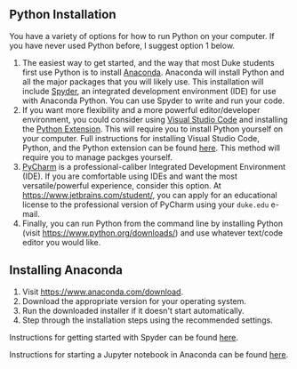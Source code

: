 ## Python Installation
You have a variety of options for how to run Python on your computer.  If you 
have never used Python before, I suggest option 1 below.

1. The easiest way to get started, and the way that most Duke students first
    use Python is to install [Anaconda](https://www.anaconda.com/download).
    Anaconda will install Python and all the major packages that you will
    likely use.  This installation will include [Spyder](https://www.spyder-ide.org/),
    an integrated development environment (IDE) for use with Anaconda Python.
    You can use Spyder to write and run your code.
2. If you want more flexibility and a more powerful editor/developer
    environment, you could consider using 
    [Visual Studio Code](https://code.visualstudio.com/) and installing the
    [Python Extension](https://marketplace.visualstudio.com/items?itemName=ms-python.python).
    This will require you to install Python yourself on your computer.  Full
    instructions for installing Visual Studio Code, Python, and the Python
    extension can be found [here](https://code.visualstudio.com/docs/python/python-tutorial#_install-visual-studio-code-and-the-python-extension).
    This method will require you to manage packges yourself.
3. [PyCharm](https://www.jetbrains.com/pycharm) is a professional-caliber
    Integrated Development Environment (IDE).  If you are comfortable using
    IDEs and want the most versatile/powerful experience, consider this
    option.  At <https://www.jetbrains.com/student/>, you can apply for an
    educational license to the professional version of PyCharm  using your 
    `duke.edu` e-mail.  
4. Finally, you can run Python from the command line by installing Python
   (visit <https://www.python.org/downloads/>) and use whatever text/code editor
    you would like.

## Installing Anaconda
1. Visit <https://www.anaconda.com/download>.
2. Download the appropriate version for your operating system.
3. Run the downloaded installer if it doesn't start automatically.
4. Step through the installation steps using the recommended settings.

Instructions for getting started with Spyder can be found 
[here](spyder_getting_started.md).

Instructions for starting a Jupyter notebook in Anaconda can be found 
[here](starting_jupyter_notebook.md).
